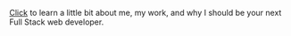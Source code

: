 [Click](https://lkhedlund.github.io/) to learn a little bit about me, my work, and why I should be your next Full Stack web developer.
